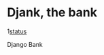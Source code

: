 # Djank, the bank
1[status](https://github.com/iameinstein/djank/actions/workflows/django.yml/badge.svg)

Django Bank
